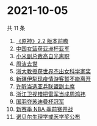# 2021-10-05

共 11 条

<!-- BEGIN -->
<!-- 最后更新时间 Tue Oct 05 2021 06:06:22 GMT+0800 (China Standard Time) -->

1. [《原神》2.2 版本前瞻](https://www.zhihu.com/search?q=原神)
1. [中国女篮获亚洲杯亚军](https://www.zhihu.com/search?q=中国女篮)
1. [小米副总裁高自光离职](https://www.zhihu.com/search?q=高自光)
1. [周洁去世](https://www.zhihu.com/search?q=周洁)
1. [浙大教授获世界杰出女科学家奖](https://www.zhihu.com/search?q=胡海岚)
1. [新疆伊犁现疫情游客暂不能离开](https://www.zhihu.com/search?q=新疆疫情)
1. [许昕当选亚乒联盟副主席](https://www.zhihu.com/search?q=许昕)
1. [浙江卫视错把雷军当成周鸿祎](https://www.zhihu.com/search?q=雷军)
1. [国羽夺苏迪曼杯冠军](https://www.zhihu.com/search?q=苏迪曼杯)
1. [新赛季 NBA 季前赛开战](https://www.zhihu.com/search?q=NBA季前赛)
1. [诺贝尔生理学或医学奖公布](https://www.zhihu.com/search?q=诺贝尔生理学或医学奖)

<!-- END -->

